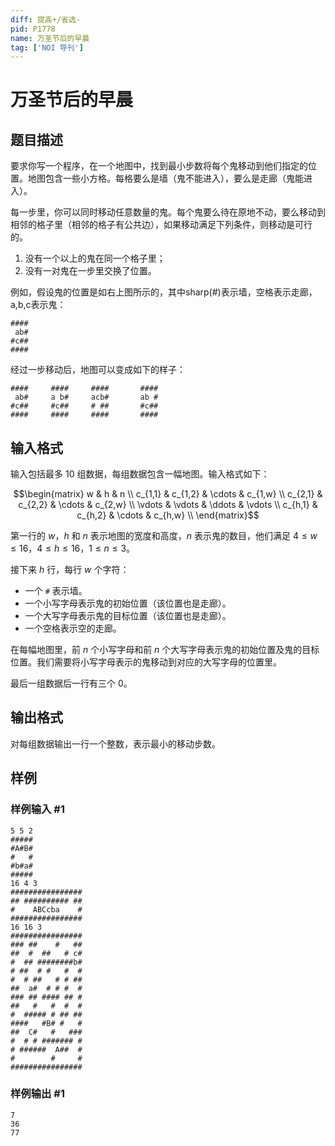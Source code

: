 ```yaml
---
diff: 提高+/省选-
pid: P1778
name: 万圣节后的早晨
tag: ['NOI 导刊']
---
```

# 万圣节后的早晨
## 题目描述

要求你写一个程序，在一个地图中，找到最小步数将每个鬼移动到他们指定的位置。地图包含一些小方格。每格要么是墙（鬼不能进入），要么是走廊（鬼能进入）。

每一步里，你可以同时移动任意数量的鬼。每个鬼要么待在原地不动，要么移动到相邻的格子里（相邻的格子有公共边），如果移动满足下列条件，则移动是可行的。

1. 没有一个以上的鬼在同一个格子里；
2. 没有一对鬼在一步里交换了位置。

例如，假设鬼的位置是如右上图所示的，其中sharp(#)表示墙，空格表示走廊，a,b,c表示鬼：

```plain
####
 ab#
#c##
####
```
经过一步移动后，地图可以变成如下的样子：

```plain
####     ####     ####       ####
 ab#     a b#     acb#       ab #
#c##     #c##     # ##       #c##   
####     ####     ####       ####
```
## 输入格式

输入包括最多 $10$ 组数据，每组数据包含一幅地图。输入格式如下：

$$\begin{matrix}
w & h & n \\
c_{1,1} & c_{1,2} & \cdots & c_{1,w} \\
c_{2,1} & c_{2,2} & \cdots & c_{2,w} \\
\vdots & \vdots & \ddots & \vdots \\
c_{h,1} & c_{h,2} & \cdots & c_{h,w} \\
\end{matrix}$$

第一行的 $w，h$ 和 $n$ 表示地图的宽度和高度，$n$ 表示鬼的数目，他们满足 $4 \le w \le 16$，$4 \le h \le 16$，$1 \le n \le 3$。

接下来 $h$ 行，每行 $w$ 个字符：

- 一个 `#` 表示墙。
- 一个小写字母表示鬼的初始位置（该位置也是走廊）。
- 一个大写字母表示鬼的目标位置（该位置也是走廊）。
- 一个空格表示空的走廊。

在每幅地图里，前 $n$ 个小写字母和前 $n$ 个大写字母表示鬼的初始位置及鬼的目标位置。我们需要将小写字母表示的鬼移动到对应的大写字母的位置里。

最后一组数据后一行有三个 $0$。
## 输出格式

对每组数据输出一行一个整数，表示最小的移动步数。

## 样例

### 样例输入 #1
```
5 5 2
#####
#A#B#
#   #
#b#a#
#####
16 4 3
################
## ########## ##
#    ABCcba    #
################
16 16 3
################
### ##    #   ##
##  #  ##   # c#
#  ## ########b#
# ##  # #   #  #
#  # ##   # # ##
##  a#  # # #  #
### ## #### ## #
##   #   #  #  #
#  ##### # ## ##
####   #B# #   #
##  C#   #   ###
#  # # ####### #
# ######  A##  #
#        #     #
################
```
### 样例输出 #1
```
7
36
77
```
